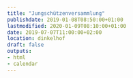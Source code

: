 ```yaml
---
title: "Jungschützenversammlung"
publishdate: 2019-01-08T08:50:00+01:00
lastmodified: 2020-01-09T08:10:00+01:00
date: 2019-07-07T11:00:00+02:00
location: dinkelhof
draft: false
outputs:
- html
- calendar
---
```

